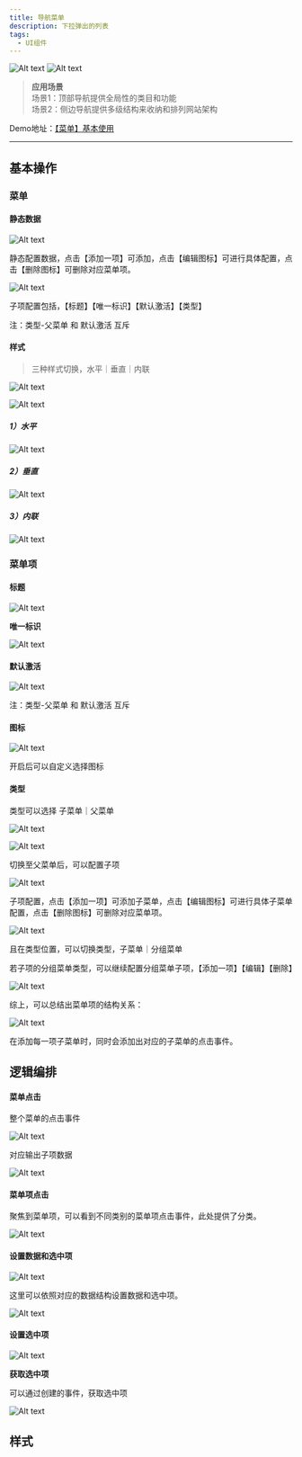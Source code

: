 ```yaml
---
title: 导航菜单
description: 下拉弹出的列表
tags:
  - UI组件
---
```


![Alt text](img/out-0.png)
![Alt text](img/out-1.png)

> **应用场景**\
场景1：顶部导航提供全局性的类目和功能\
场景2：侧边导航提供多级结构来收纳和排列网站架构

Demo地址：[【菜单】基本使用](https://my.mybricks.world/mybricks-app-pcspa/index.html?id=473206175535173)

----

## 基本操作
### 菜单
#### 静态数据

![Alt text](img/out-2.png)

静态配置数据，点击【添加一项】可添加，点击【编辑图标】可进行具体配置，点击【删除图标】可删除对应菜单项。

![Alt text](img/out-3.png)

子项配置包括，【标题】【唯一标识】【默认激活】【类型】

注：类型-父菜单 和 默认激活 互斥
#### 样式

> 三种样式切换，水平｜垂直｜内联

![Alt text](img/out-4.png)

![Alt text](img/out-5.png)
##### 1）水平

![Alt text](img/out-6.png)
##### 2）垂直

![Alt text](img/out-7.png)
##### 3）内联

![Alt text](img/out-8.png)
### 菜单项
#### 标题

![Alt text](img/out-9.png)

 **唯一标识** 

![Alt text](img/out-10.png)
#### 默认激活

![Alt text](img/out-11.png)

注：类型-父菜单 和 默认激活 互斥
#### 图标

![Alt text](img/out-12.png)

开启后可以自定义选择图标
#### 类型

类型可以选择 子菜单｜父菜单

![Alt text](img/out-13.png)

![Alt text](img/out-14.png)

  

切换至父菜单后，可以配置子项

![Alt text](img/out-15.png)

子项配置，点击【添加一项】可添加子菜单，点击【编辑图标】可进行具体子菜单配置，点击【删除图标】可删除对应菜单项。

![Alt text](img/out-16.png)

且在类型位置，可以切换类型，子菜单｜分组菜单

若子项的分组菜单类型，可以继续配置分组菜单子项，【添加一项】【编辑】【删除】

![Alt text](img/out-17.png)

  

综上，可以总结出菜单项的结构关系：

![Alt text](img/out-18.png)

在添加每一项子菜单时，同时会添加出对应的子菜单的点击事件。
## 逻辑编排
#### 菜单点击

整个菜单的点击事件

![Alt text](img/out-19.png)

对应输出子项数据

![Alt text](img/out-20.png)
#### 菜单项点击

聚焦到菜单项，可以看到不同类别的菜单项点击事件，此处提供了分类。

![Alt text](img/out-21.png)
#### 设置数据和选中项

![Alt text](img/out-22.png)

这里可以依照对应的数据结构设置数据和选中项。

![Alt text](img/out-23.png)
#### 设置选中项

![Alt text](img/out-24.png)

  

 **获取选中项** 

可以通过创建的事件，获取选中项

![Alt text](img/out-25.png)
## 样式